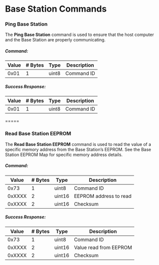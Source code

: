 # Base Station Commands


### Ping Base Station

The **Ping Base Station** command is used to ensure that the host computer and the Base Station are properly communicating.

##### Command:
Value | # Bytes | Type | Description
------|---------|------|------------
0x01  | 1       | uint8 | Command ID

##### Success Response:
Value | # Bytes | Type | Description
------|---------|------|------------
0x01  | 1       | uint8 | Command ID

=====

### Read Base Station EEPROM

The **Read Base Station EEPROM** command is used to read the value of a specific memory address from the Base Station’s EEPROM.  See the Base Station EEPROM Map for specific memory address details.

##### Command:
Value | # Bytes | Type | Description
------|---------|------|------------
0x73  | 1       | uint8 | Command ID
0xXXXX  | 2       | uint16 | EEPROM address to read
0xXXXX  | 2       | uint16 | Checksum

##### Success Response:
Value | # Bytes | Type | Description
------|---------|------|------------
0x73  | 1       | uint8 | Command ID
0xXXXX  | 2       | uint16 | Value read from EEPROM
0xXXXX  | 2       | uint16 | Checksum
